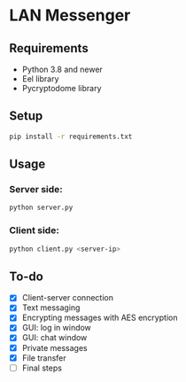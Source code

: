 # LAN Messenger
## Requirements
* Python 3.8 and newer
* Eel library
* Pycryptodome library 

## Setup
```zsh
pip install -r requirements.txt
```

## Usage
### Server side:
```zsh
python server.py
```
### Client side:
```zsh
python client.py <server-ip>
```

## To-do

- [x] Client-server connection
- [x] Text messaging
- [x] Encrypting messages with AES encryption
- [x] GUI: log in window
- [x] GUI: chat window
- [x] Private messages
- [X] File transfer
- [ ] Final steps